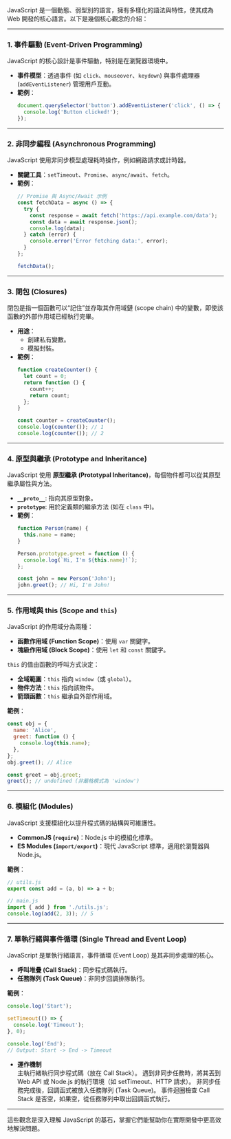 JavaScript 是一個動態、弱型別的語言，擁有多樣化的語法與特性，使其成為 Web 開發的核心語言。以下是幾個核心觀念的介紹：  

---

### **1. 事件驅動 (Event-Driven Programming)**  
JavaScript 的核心設計是事件驅動，特別是在瀏覽器環境中。  
- **事件模型**：透過事件 (如 `click`、`mouseover`、`keydown`) 與事件處理器 (`addEventListener`) 管理用戶互動。
- **範例**：
  ```javascript
  document.querySelector('button').addEventListener('click', () => {
    console.log('Button clicked!');
  });
  ```

---

### **2. 非同步編程 (Asynchronous Programming)**  
JavaScript 使用非同步模型處理耗時操作，例如網路請求或計時器。  
- **關鍵工具**：`setTimeout`、`Promise`、`async/await`、`fetch`。
- **範例**：  
  ```javascript
  // Promise 與 Async/Await 示例
  const fetchData = async () => {
    try {
      const response = await fetch('https://api.example.com/data');
      const data = await response.json();
      console.log(data);
    } catch (error) {
      console.error('Error fetching data:', error);
    }
  };

  fetchData();
  ```

---

### **3. 閉包 (Closures)**  
閉包是指一個函數可以“記住”並存取其作用域鏈 (scope chain) 中的變數，即使該函數的外部作用域已經執行完畢。  
- **用途**：  
  - 創建私有變數。  
  - 模擬封裝。  
- **範例**：
  ```javascript
  function createCounter() {
    let count = 0;
    return function () {
      count++;
      return count;
    };
  }

  const counter = createCounter();
  console.log(counter()); // 1
  console.log(counter()); // 2
  ```

---

### **4. 原型與繼承 (Prototype and Inheritance)**  
JavaScript 使用 **原型繼承 (Prototypal Inheritance)**，每個物件都可以從其原型繼承屬性與方法。  
- **`__proto__`**: 指向其原型對象。  
- **`prototype`**: 用於定義類的繼承方法 (如在 `class` 中)。  
- **範例**：  
  ```javascript
  function Person(name) {
    this.name = name;
  }

  Person.prototype.greet = function () {
    console.log(`Hi, I'm ${this.name}!`);
  };

  const john = new Person('John');
  john.greet(); // Hi, I'm John!
  ```

---

### **5. 作用域與 this (Scope and `this`)**  
JavaScript 的作用域分為兩種：
- **函數作用域 (Function Scope)**：使用 `var` 關鍵字。
- **塊級作用域 (Block Scope)**：使用 `let` 和 `const` 關鍵字。

`this` 的值由函數的呼叫方式決定：  
- **全域範圍**：`this` 指向 `window`（或 `global`）。
- **物件方法**：`this` 指向該物件。  
- **箭頭函數**：`this` 繼承自外部作用域。  

**範例**：  
```javascript
const obj = {
  name: 'Alice',
  greet: function () {
    console.log(this.name);
  },
};
obj.greet(); // Alice

const greet = obj.greet;
greet(); // undefined (非嚴格模式為 'window')
```

---

### **6. 模組化 (Modules)**  
JavaScript 支援模組化以提升程式碼的結構與可維護性。  
- **CommonJS (`require`)**：Node.js 中的模組化標準。  
- **ES Modules (`import/export`)**：現代 JavaScript 標準，適用於瀏覽器與 Node.js。  

**範例**：
```javascript
// utils.js
export const add = (a, b) => a + b;

// main.js
import { add } from './utils.js';
console.log(add(2, 3)); // 5
```

---

### **7. 單執行緒與事件循環 (Single Thread and Event Loop)**  
JavaScript 是單執行緒語言，事件循環 (Event Loop) 是其非同步處理的核心。  
- **呼叫堆疊 (Call Stack)**：同步程式碼執行。  
- **任務隊列 (Task Queue)**：非同步回調排隊執行。

**範例**：
```javascript
console.log('Start');

setTimeout(() => {
  console.log('Timeout');
}, 0);

console.log('End');
// Output: Start -> End -> Timeout
```
- **運作機制**<br>
主執行緒執行同步程式碼（放在 Call Stack）。
遇到非同步任務時，將其丟到 Web API 或 Node.js 的執行環境（如 setTimeout、HTTP 請求）。
非同步任務完成後，回調函式被放入任務隊列 (Task Queue)。
事件迴圈檢查 Call Stack 是否空，如果空，從任務隊列中取出回調函式執行。
---

這些觀念是深入理解 JavaScript 的基石，掌握它們能幫助你在實際開發中更高效地解決問題。